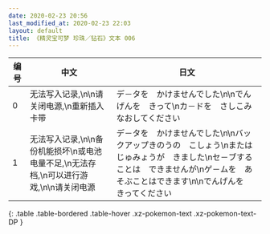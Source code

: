 ```yaml
---
date: 2020-02-23 20:56
last_modified_at: 2020-02-23 22:03
layout: default
title: 《精灵宝可梦 珍珠／钻石》文本 006
---
```

| 编号 | 中文 | 日文 |
| ---- | ---- | ---- |
| 0 | 无法写入记录,\n\n请关闭电源,\n重新插入卡带 | デ－タを　かけませんでした\n\nでんげんを　きって\nカ－ドを　さしこみなおしてください |
| 1 | 无法写入记录,\n\n备份机能损坏\n或电池电量不足,\n无法存档,\n可以进行游戏,\n\n请关闭电源 | デ－タを　かけませんでした\n\nバックアップきのうの　こしょう\nまたは　じゅみょうが　きました\nセ－ブすることは　できませんが\nゲ－ムを　あそぶことはできます\n\nでんげんを　きってください |
{: .table .table-bordered .table-hover .xz-pokemon-text .xz-pokemon-text-DP }